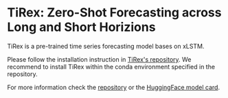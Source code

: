 # TiRex: Zero-Shot Forecasting across Long and Short Horizions

TiRex is a pre-trained time series forecasting model bases on xLSTM.

Please follow the installation instruction in [TiRex's repository](https://github.com/NX-AI/tirex?tab=readme-ov-file#installation).
We recommend to install TiRex within the conda environment specified in the repository.

For more information check the [repository](https://github.com/NX-AI/tirex)
or the [HuggingFace model card](https://huggingface.co/NX-AI/TiRex).